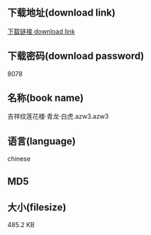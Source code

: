 ## 下载地址(download link)
[下载链接 download link](https://tutu365.netlify.app/?s=%E5%90%89%E7%A5%A5%E7%BA%B9%E8%8E%B2%E8%8A%B1%E6%A5%BC%C2%B7%E9%9D%92%E9%BE%99%C2%B7%E7%99%BD%E8%99%8E.azw3)

## 下载密码(download password)
8078

## 名称(book name)
吉祥纹莲花楼·青龙·白虎.azw3.azw3

## 语言(language)
chinese

## MD5


## 大小(filesize)
485.2 KB
